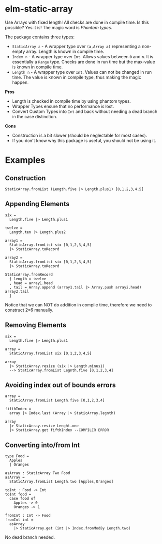 # elm-static-array

Use Arrays with fixed length! All checks are done in compile time. Is this possible? Yes it is!
The magic word is _Phantom types_.

The package contains three types:

* `StaticArray a` - A wrapper type over `(a,Array a)` representing a non-empty array. Length is known in compile time.
* `Index n` - A wrapper type over `Int`. Allows values between `0` and `n`. It is essentially a `Range` type. Checks are done in run time but the max-value is known in compile time.
* `Length n` - A wrapper type over `Int`. Values can not be changed in run time. The value is known in compile type, thus making the magic happen.

**Pros**

* Length is checked in compile time by using phantom types.
* Wrapper Types ensure that no performance is lost.
* Convert Custom Types into `Int` and back without needing a dead branch in the case distinction.

**Cons**

* Construction is a bit slower (should be neglectable for most cases).
* If you don't know why this package is useful, you should not be using it.


# Examples

## Construction

```
StaticArray.fromList (Length.five |> Length.plus1) [0,1,2,3,4,5]
```

## Appending Elements

```
six =
  Length.five |> Length.plus1

twelve =
  Length.ten |> Length.plus2

array1 =
  StaticArray.fromList six [0,1,2,3,4,5]
  |> StaticArray.toRecord

array2 =
  StaticArray.fromList six [0,1,2,3,4,5]
  |> StaticArray.toRecord

StaticArray.fromRecord
  { length = twelve
  , head = array1.head
  , tail = Array.append (array1.tail |> Array.push array2.head) array2.tail
  }
```

Notice that we can NOT do addition in compile time, therefore we need to construct 2*6 manually.

## Removing Elements

```
six =
  Length.five |> Length.plus1

array =
  StaticArray.fromList six [0,1,2,3,4,5]

array
  |> StaticArray.resize (six |> Length.minus1)
  --> StaticArray.fromList Legnth.five [0,1,2,3,4]
```

## Avoiding index out of bounds errors

```
array =
  StaticArray.fromList Length.five [0,1,2,3,4]

fifthIndex =
  array |> Index.last (Array |> StaticArray.legnth)

array
  |> StaticArray.resize Lenght.one
  |> StaticArray.get fifthIndex --COMPILER ERROR
```

## Converting into/from Int

```
type Food =
  Apples
  | Oranges

asArray : StaticArray Two Food
asArray =
  StaticArray.fromList Length.two [Apples,Oranges]

toInt : Food -> Int
toInt food =
  case food of
    Apples -> 0
    Oranges -> 1

fromInt : Int -> Food
fromInt int =
  asArray
    |> StaticArray.get (int |> Index.fromModBy Length.two)
```

No dead branch needed.  